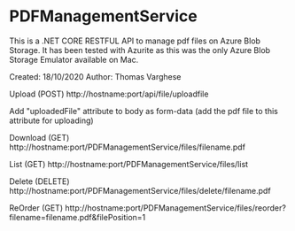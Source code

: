 # PDFManagementService
This is a .NET CORE RESTFUL API to manage pdf files on Azure Blob Storage.
It has been tested with Azurite as this was the only Azure Blob Storage Emulator available on Mac.

Created: 18/10/2020
Author: Thomas Varghese



Upload (POST)
http://hostname:port/api/file/uploadfile

Add "uploadedFile" attribute to body as form-data (add the pdf file to this attribute for uploading)

Download (GET)
http://hostname:port/PDFManagementService/files/filename.pdf

List (GET)
http://hostname:port/PDFManagementService/files/list

Delete (DELETE)
http://hostname:port/PDFManagementService/files/delete/filename.pdf

ReOrder (GET)
http://hostname:port/PDFManagementService/files/reorder?filename=filename.pdf&filePosition=1